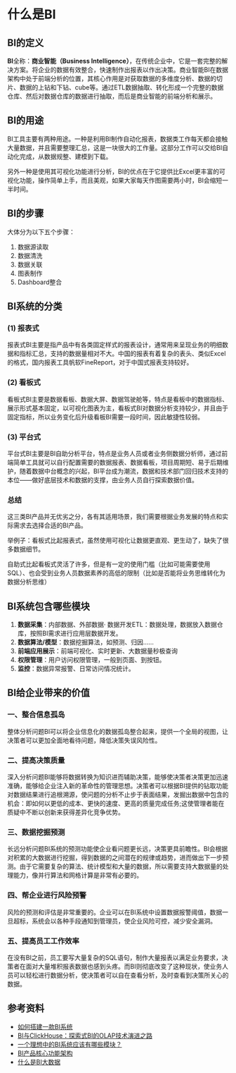 # 什么是BI

## BI的定义

**BI**全称：**商业智能（Business Intelligence）**，在传统企业中，它是一套完整的解决方案。将企业的数据有效整合，快速制作出报表以作出决策。商业智能BI在数据架构中处于前端分析的位置，其核心作用是对获取数据的多维度分析、数据的切片、数据的上钻和下钻、cube等。通过ETL数据抽取、转化形成一个完整的数据仓库、然后对数据仓库的数据进行抽取，而后是商业智能的前端分析和展示。

## BI的用途

BI工具主要有两种用途。一种是利用BI制作自动化报表，数据类工作每天都会接触大量数据，并且需要整理汇总，这是一块很大的工作量。这部分工作可以交给BI自动化完成，从数据规整、建模到下载。

另外一种是使用其可视化功能进行分析，BI的优点在于它提供比Excel更丰富的可视化功能，操作简单上手，而且美观，如果大家每天作图需要两小时，BI会缩短一半时间。

## BI的步骤

大体分为以下五个步骤：

1. 数据源读取
2. 数据清洗
3. 数据关联
4. 图表制作
5. Dashboard整合

## BI系统的分类

### (1) 报表式

报表式BI主要是指产品中有各类固定样式的报表设计，通常用来呈现业务的明细数据和指标汇总，支持的数据量相对不大。中国的报表有着复杂的表头、类似Excel的格式，国内报表工具帆软FineReport，对于中国式报表支持较好。

### (2) 看板式

看板式BI主要是数据看板、数据大屏、数据驾驶舱等，特点是看板中的数据指标、展示形式基本固定，以可视化图表为主，看板式BI对数据分析支持较少，并且由于固定指标，所以业务变化后升级看板BI需要一段时间，因此敏捷性较弱。

### (3) 平台式

平台式BI主要是BI自助分析平台，特点是业务人员或者业务侧数据分析师，通过前端简单工具就可以自行配置需要的数据报表、数据看板，项目周期短、易于后期维护，随着数据中台概念的兴起，BI平台成为潮流，数据和技术部门回归技术支持的本位——做好底层技术和数据的支撑，由业务人员自行探索数据价值。

### 总结

这三类BI产品并无优劣之分，各有其适用场景，我们需要根据业务发展的特点和实际需求去选择合适的BI产品。

举例子：看板式比起报表式，虽然使用可视化让数据更直观、更生动了，缺失了很多数据细节。

自助式比起看板式灵活了许多，但是有一定的使用门槛（比如可能需要使用SQL）、也会受到业务人员数据素养的高低的限制（比如是否能将业务思维转化为数据分析思维）

## BI系统包含哪些模块

1. **数据采集**：内部数据、外部数据· 数据开发ETL：数据处理，数据放入数据仓库，按照BI需求进行应用层数据开发。
2. **数据算法/模型**：数据挖掘算法，如预测、归因……
3. **前端应用展示**：前端可视化、实时更新、大数据量秒极查询
4. **权限管理**：用户访问权限管理，一般到页面、到按钮。
5. **监控**：数据异常报警、日常访问情况统计。


## BI给企业带来的价值

### 一、整合信息孤岛

整体分析问题BI可以将企业信息化的数据孤岛整合起来，提供一个全局的视图，让决策者可以更加全面地看待问题，降低决策失误风险性。

### 二、提高决策质量

深入分析问题BI能够将数据转换为知识进而辅助决策，能够使决策者决策更加迅速准确，能够给企业注入新的革命性的管理思想。决策者可以根据BI提供的钻取功能对数据结果进行追根溯源，使问题的分析不止步于表面结果，发掘出数据中包含的机会：即如何以更低的成本、更快的速度、更高的质量完成任务;这使管理者能在质疑中不断以创新来获得差异化竞争优势。

### 三、数据挖掘预测

长远分析问题BI系统的预测功能使企业看问题更长远，决策更具前瞻性。BI会根据对积累的大数据进行挖掘，得到数据的之间潜在的规律或趋势，进而做出下一步预测。由于它需要复杂的算法、统计模型和大量的数据，所以需要支持大数据量的处理能力，像并行算法和网格计算是非常有必要的。

### 四、帮企业进行风险预警

风险的预测和评估是非常重要的。企业可以在BI系统中设置数据报警阈值，数据一旦超标，系统会以各种手段通知到管理员，使企业风险可控，减少安全漏洞。

### 五、提高员工工作效率

在没有BI之前，员工要写大量复杂的SQL语句，制作大量报表以满足业务要求，决策者在面对大量堆积报表数据也感到头疼。而BI则彻底改变了这种现状，使业务人员可以轻松进行数据分析，使决策者可以自在查看分析，及时查看到决策所关心的数据。

## 参考资料

- [如何搭建一款BI系统](https://www.woshipm.com/pd/5730351.html)
- [BI与ClickHouse：探索式BI的OLAP技术演进之路](https://www.jianshu.com/p/97c4d6ede8cc)
- [一个理想中的BI系统应该有哪些模块？](https://www.woshipm.com/pd/861857.html)
- [BI产品核心功能架构](https://coffee.pmcaff.com/article/3393291393176704/pmcaff?utm_source=forum)
- [什么是BI大数据](https://zhuanlan.zhihu.com/p/343643173)
